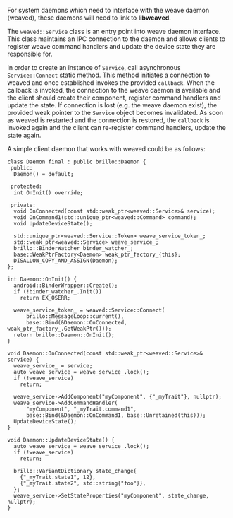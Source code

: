 For system daemons which need to interface with the weave daemon (weaved), these
daemons will need to link to **libweaved**.

The `weaved::Service` class is an entry point into weave daemon interface.
This class maintains an IPC connection to the daemon and allows clients to
register weave command handlers and update the device state they are
responsible for.

In order to create an instance of `Service`, call asynchronous
`Service::Connect` static method. This method initiates a connection to weaved
and once established invokes the provided `callback`. When the callback is
invoked, the connection to the weave daemon is available and the client should
create their component, register command handlers and update the state.
If connection is lost (e.g. the weave daemon exist), the provided weak
pointer to the `Service` object becomes invalidated. As soon as weaved is
restarted and the connection is restored, the `callback` is invoked again and
the client can re-register command handlers, update the state again.

A simple client daemon that works with weaved could be as follows:

```
class Daemon final : public brillo::Daemon {
 public:
  Daemon() = default;

 protected:
  int OnInit() override;

 private:
  void OnConnected(const std::weak_ptr<weaved::Service>& service);
  void OnCommand1(std::unique_ptr<weaved::Command> command);
  void UpdateDeviceState();

  std::unique_ptr<weaved::Service::Token> weave_service_token_;
  std::weak_ptr<weaved::Service> weave_service_;
  brillo::BinderWatcher binder_watcher_;
  base::WeakPtrFactory<Daemon> weak_ptr_factory_{this};
  DISALLOW_COPY_AND_ASSIGN(Daemon);
};

int Daemon::OnInit() {
  android::BinderWrapper::Create();
  if (!binder_watcher_.Init())
    return EX_OSERR;

  weave_service_token_ = weaved::Service::Connect(
      brillo::MessageLoop::current(),
      base::Bind(&Daemon::OnConnected, weak_ptr_factory_.GetWeakPtr()));
  return brillo::Daemon::OnInit();
}

void Daemon::OnConnected(const std::weak_ptr<weaved::Service>& service) {
  weave_service_ = service;
  auto weave_service = weave_service_.lock();
  if (!weave_service)
    return;

  weave_service->AddComponent("myComponent", {"_myTrait"}, nullptr);
  weave_service->AddCommandHandler(
      "myComponent", "_myTrait.command1",
      base::Bind(&Daemon::OnCommand1, base::Unretained(this)));
  UpdateDeviceState();
}

void Daemon::UpdateDeviceState() {
  auto weave_service = weave_service_.lock();
  if (!weave_service)
    return;

  brillo::VariantDictionary state_change{
    {"_myTrait.state1", 12},
    {"_myTrait.state2", std::string{"foo"}},
  };
  weave_service->SetStateProperties("myComponent", state_change, nullptr);
}
```